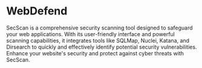 # WebDefend
  SecScan is a comprehensive security scanning tool designed to safeguard your web applications. With its user-friendly interface and powerful scanning capabilities, it integrates tools like SQLMap, Nuclei, Katana, and Dirsearch to quickly and effectively identify potential security vulnerabilities. Enhance your website's security and protect against cyber threats with SecScan.
